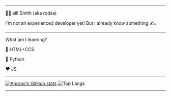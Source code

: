 
---

👋🏻 all! Smith (aka rodsa)

I'm not an experienced developer yet! But I already know something ✍️.

---

What am I learning?

💙 HTML+CCS

💛 Python

❤️ JS

---

[![Anurag's GitHub stats](https://github-readme-stats.vercel.app/api?username=valueiszero)](https://github.com/valueiszero/github-readme-stats) ![Top Langs](https://github-readme-stats.vercel.app/api/top-langs/?username=valueiszero&layout=compac)

---
